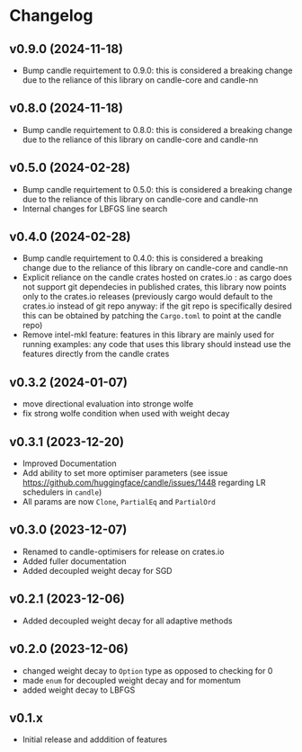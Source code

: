 # Changelog

## v0.9.0 (2024-11-18)

* Bump candle requirtement to 0.9.0: this is considered a breaking change due to the reliance of this library on candle-core and candle-nn

## v0.8.0 (2024-11-18)

* Bump candle requirtement to 0.8.0: this is considered a breaking change due to the reliance of this library on candle-core and candle-nn

## v0.5.0 (2024-02-28)

* Bump candle requirtement to 0.5.0: this is considered a breaking change due to the reliance of this library on candle-core and candle-nn
* Internal changes for LBFGS line search

## v0.4.0 (2024-02-28)

* Bump candle requirtement to 0.4.0: this is considered a breaking change due to the reliance of this library on candle-core and candle-nn
* Explicit reliance on the candle crates hosted on crates.io : as cargo does not support git dependecies in published crates, this library now points only to the crates.io releases (previously cargo would default to the crates.io instead of git repo anyway: if the git repo is specifically desired this can be obtained by patching the `Cargo.toml` to point at the candle repo)
* Remove intel-mkl feature: features in this library are mainly used for running examples: any code that uses this library should instead use the features directly from the candle crates

## v0.3.2 (2024-01-07)

* move directional evaluation into stronge wolfe
* fix strong wolfe condition when used with weight decay

## v0.3.1 (2023-12-20)

* Improved Documentation
* Add ability to set more optimiser parameters (see issue <https://github.com/huggingface/candle/issues/1448> regarding LR schedulers in `candle`)
* All params are now `Clone`, `PartialEq` and `PartialOrd`

## v0.3.0 (2023-12-07)

* Renamed to candle-optimisers for release on crates.io
* Added fuller documentation
* Added decoupled weight decay for SGD

## v0.2.1 (2023-12-06)

* Added decoupled weight decay for all adaptive methods

## v0.2.0 (2023-12-06)

* changed weight decay to `Option` type as opposed to checking for 0
* made `enum` for decoupled weight decay and for momentum
* added weight decay to LBFGS

## v0.1.x

* Initial release and adddition of features
